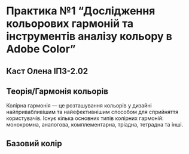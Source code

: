 # Практика №1 “Дослідження кольорових гармоній та інструментів аналізу кольору в Adobe Color”
## Каст Олена ІПЗ-2.02


## Теорія/Гармонія кольорів
Колірна гармонія — це розташування кольорів у дизайні найпривабливішим та найефективнішим способом для сприйняття користувачів.
Існує кілька основних типів колірних гармоній: монохромна, аналогова, комплементарна, тріадна, тетрадна та інші. 

## Базовий колір
